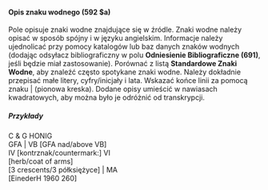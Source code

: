#### Opis znaku wodnego (592 $a) 

Pole opisuje znaki wodne znajdujące się w źródle. Znaki wodne należy opisać w sposób spójny i w języku angielskim. Informacje należy ujednolicać przy pomocy katalogów lub baz danych znaków wodnych (dodając odsyłacz bibliograficzny w polu **Odniesienie Bibliograficzne (691)**, jeśli będzie miał zastosowanie). Porównać z listą **Standardowe Znaki Wodne**, aby znaleźć często spotykane znaki wodne. Należy dokładnie przepisać małe litery, cyfry/inicjały i lata. Wskazać końce linii za pomocą znaku | (pionowa kreska). Dodane opisy umieścić w nawiasach kwadratowych, aby można było je odróżnić od transkrypcji.

##### Przykłady  
C & G HONIG  
GFA | VB [GFA nad/above VB]  
IV [kontrznak/countermark:] VI  
[herb/coat of arms]  
[3 crescents/3 półksiężyce] | MA  
[EinederH 1960 260]
